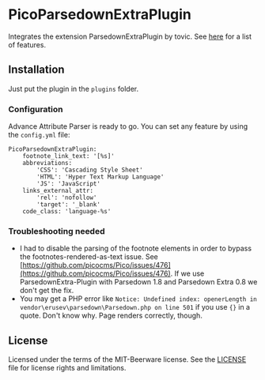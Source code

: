 # PicoParsedownExtraPlugin

Integrates the extension ParsedownExtraPlugin by tovic. See [here](https://github.com/tovic/parsedown-extra-plugin) for a list of features.

## Installation

Just put the plugin in the `plugins` folder.

### Configuration
Advance Attribute Parser is ready to go. You can set any feature by using the `config.yml` file:

~~~
PicoParsedownExtraPlugin:
    footnote_link_text: '[%s]'
    abbreviations:
        'CSS': 'Cascading Style Sheet'
        'HTML': 'Hyper Text Markup Language'
        'JS': 'JavaScript'
    links_external_attr:
        'rel': 'nofollow'
        'target': '_blank'
    code_class: 'language-%s'
~~~

### Troubleshooting needed

- I had to disable the parsing of the footnote elements in order to bypass the footnotes-rendered-as-text issue. See [https://github.com/picocms/Pico/issues/476](https://github.com/picocms/Pico/issues/476). If we use ParsedownExtra-Plugin with Parsedown 1.8 and Parsedown Extra 0.8 we don't get the fix.
- You may get a PHP error like `Notice: Undefined index: openerLength in vendor\erusev\parsedown\Parsedown.php on line 501` if you use `{}` in a quote. Don't know why. Page renders correctly, though.

## License
Licensed under the terms of the MIT-Beerware license.
See the [LICENSE](LICENSE) file for license rights and limitations.